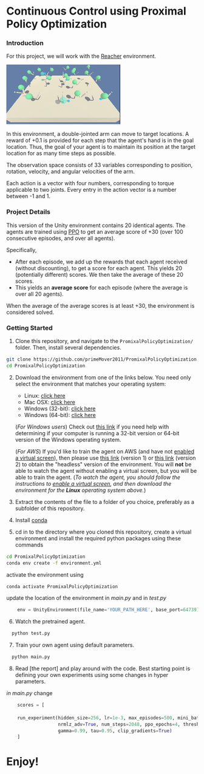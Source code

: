 
# Continuous Control using Proximal Policy Optimization 

### Introduction

For this project, we will work with the [Reacher](https://github.com/Unity-Technologies/ml-agents/blob/master/docs/Learning-Environment-Examples.md#reacher) environment.

![Trained Agent](assets/trained_agents.gif)

In this environment, a double-jointed arm can move to target locations. A reward of +0.1 is provided for each step that the agent's hand is in the goal location. Thus, the goal of your agent is to maintain its position at the target location for as many time steps as possible.

The observation space consists of 33 variables corresponding to position, rotation, velocity, and angular velocities of the arm.

Each action is a vector with four numbers, corresponding to torque applicable to two joints. Every entry in the action vector is a number between -1 and 1.

### Project Details

This version of the Unity environment contains 20 identical agents.
The agents are trained using [PPO](https://arxiv.org/pdf/1707.06347.pdf) to get an average score of +30 (over 100 consecutive episodes, and over all agents).

  Specifically,
- After each episode, we add up the rewards that each agent received (without discounting), to get a score for each agent.  This yields 20 (potentially different) scores.  We then take the average of these 20 scores. 
- This yields an **average score** for each episode (where the average is over all 20 agents).

When the average of the average scores is at least +30, the environment is considered solved.

### Getting Started

1. Clone this repository, and navigate to the `PromixalPolicyOptimization/` folder.  Then, install several dependencies.

```bash
git clone https://github.com/primeMover2011/PromixalPolicyOptimization.git
cd PromixalPolicyOptimization
```


2. Download the environment from one of the links below.  You need only select the environment that matches your operating system:

    - Linux: [click here](https://s3-us-west-1.amazonaws.com/udacity-drlnd/P2/Reacher/Reacher_Linux.zip)
    - Mac OSX: [click here](https://s3-us-west-1.amazonaws.com/udacity-drlnd/P2/Reacher/Reacher.app.zip)
    - Windows (32-bit): [click here](https://s3-us-west-1.amazonaws.com/udacity-drlnd/P2/Reacher/Reacher_Windows_x86.zip)
    - Windows (64-bit): [click here](https://s3-us-west-1.amazonaws.com/udacity-drlnd/P2/Reacher/Reacher_Windows_x86_64.zip)

    (_For Windows users_) Check out [this link](https://support.microsoft.com/en-us/help/827218/how-to-determine-whether-a-computer-is-running-a-32-bit-version-or-64) if you need help with determining if your computer is running a 32-bit version or 64-bit version of the Windows operating system.

    (_For AWS_) If you'd like to train the agent on AWS (and have not [enabled a virtual screen](https://github.com/Unity-Technologies/ml-agents/blob/master/docs/Training-on-Amazon-Web-Service.md)), then please use [this link](https://s3-us-west-1.amazonaws.com/udacity-drlnd/P2/Reacher/one_agent/Reacher_Linux_NoVis.zip) (version 1) or [this link](https://s3-us-west-1.amazonaws.com/udacity-drlnd/P2/Reacher/Reacher_Linux_NoVis.zip) (version 2) to obtain the "headless" version of the environment.  You will **not** be able to watch the agent without enabling a virtual screen, but you will be able to train the agent.  (_To watch the agent, you should follow the instructions to [enable a virtual screen](https://github.com/Unity-Technologies/ml-agents/blob/master/docs/Training-on-Amazon-Web-Service.md), and then download the environment for the **Linux** operating system above._)


3. Extract the contents of the file to a folder of you choice, preferably as a subfolder of this repository.

4. Install [conda](https://conda.io/en/latest/miniconda.html) 

5. cd in to the directory where you cloned this repository, create a virtual environment and install the required python packages using these commands

```bash
cd PromixalPolicyOptimization
conda env create -f environment.yml
```

activate the environment using

```bash
conda activate PromixalPolicyOptimization
```

update the location of the environment in _main.py_ and in _test.py_

```python
    env = UnityEnvironment(file_name='YOUR_PATH_HERE', base_port=64739)
```

6. Watch the pretrained agent.

```python
  python test.py
```


7. Train your own agent using default parameters. 

```python
  python main.py
```

8. Read [the report] and play around with the code. Best starting point is defining your own experiments using some changes in hyper parameters.

_in main.py_ change
```python
    scores = [

    run_experiment(hidden_size=256, lr=1e-3, max_episodes=500, mini_batch_size=128,
                   nrmlz_adv=True, num_steps=2048, ppo_epochs=4, threshold_reward=30,
                   gamma=0.99, tau=0.95, clip_gradients=True)
    ]
```


# Enjoy!




